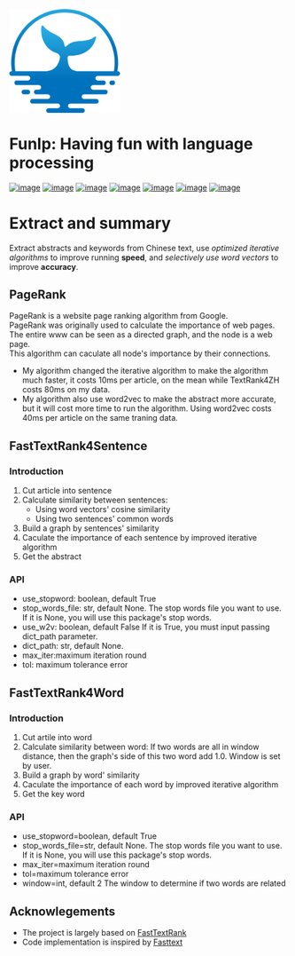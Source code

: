 

<img align="center" width="200" src="https://github.com/szj2ys/funlp/raw/master/datasets/resources/logo.png" alt="Logo" />


Funlp: Having fun with language processing
==============================================

[![image](https://img.shields.io/badge/build-passing-green.svg)](https://python.org/pypi/funlp)
[![image](https://badge.fury.io/py/funlp.svg)](https://python.org/pypi/funlp)
[![image](https://img.shields.io/pypi/l/funlp.svg?color=orange)](https://python.org/pypi/funlp)
[![image](https://img.shields.io/pypi/pyversions/funlp.svg)](https://python.org/pypi/funlp)
[![image](https://img.shields.io/badge/Optuna-integrated-blue)](https://python.org/pypi/funlp)
[![image](https://img.shields.io/pypi/dm/funlp?color)](https://python.org/pypi/funlp)
[![image](https://img.shields.io/github/last-commit/szj2ys/funlp)](https://python.org/pypi/funlp)



# Extract and summary
Extract abstracts and keywords from Chinese text, use *optimized iterative algorithms* to improve running **speed**, and *selectively use word vectors* to improve **accuracy**.
## PageRank
PageRank is a website page ranking algorithm from Google.<br/>
PageRank was originally used to calculate the importance of web pages. The entire www can be seen as a directed graph, and the node is a web page.<br/>
This algorithm can caculate all node's importance by their connections.<br/>
* My algorithm changed the iterative algorithm to make the algorithm much faster, it costs 10ms per article, on the mean while TextRank4ZH costs 80ms on my data.<br/>
* My algorithm also use word2vec to make the abstract more accurate, but it will cost more time to run the algorithm. Using word2vec costs 40ms per article on the same traning data.

## FastTextRank4Sentence
### Introduction
1. Cut article into sentence
2. Calculate similarity between sentences:
   * Using word vectors' cosine similarity
   * Using two sentences' common words
3. Build a graph by sentences' similarity
4. Caculate the importance of each sentence by improved iterative algorithm
5. Get the abstract
### API
* use_stopword: boolean, default True
* stop_words_file: str, default None.
The stop words file you want to use. If it is None, you will use this package's stop words.
* use_w2v: boolean, default False
If it is True, you must input passing dict_path parameter.
* dict_path: str, default None.
* max_iter:maximum iteration round
* tol: maximum tolerance error

## FastTextRank4Word

### Introduction
1. Cut artile into word
2. Calculate similarity between word: 
   If two words are all in window distance, then the graph's side of this two word add 1.0. Window is set by user.
3. Build a graph by word' similarity
4. Caculate the importance of each word by improved iterative algorithm
5. Get the key word

### API
* use_stopword=boolean, default True
* stop_words_file=str, default None.
The stop words file you want to use. If it is None, you will use this package's stop words.
* max_iter=maximum iteration round
* tol=maximum tolerance error
* window=int, default 2
The window to determine if two words are related

## Acknowlegements
*   The project is largely based on [FastTextRank](https://github.com/ArtistScript/FastTextRank)
*   Code implementation is inspired by [Fasttext](https://github.com/facebookresearch/torchbeast)

